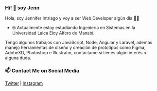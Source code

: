 ### Hi! 👋 soy Jenn

Hola, soy Jennifer Intriago y voy a ser Web Developer algún día 💪🏻
- 🤓 Actualmente estoy estudiando Ingeniería en Sistemas en la Universidad Laica Eloy Alfero de Manabí.

Tengo algunos trabajos con JavaScript, Node, Angular y Laravel, además manejo herramientas de diseño y creación de prototipos como Figma, AdobeXD, Photoshop e Illustrator, contáctame si tienes algún interés o alguna duda.

###  📫 Contact Me on Social Media

[Twitter](https://twitter.com/jenn_Intriago/ "Twitter")
| [Instagram](https://instagram.com/jenn_intriago/ "Instagram")

<!--
**jennIntriago/jennIntriago** is a ✨ _special_ ✨ repository because its `README.md` (this file) appears on your GitHub profile.

Here are some ideas to get you started:

- 🔭 I’m currently working on ...
- 🌱 I’m currently learning ...
- 👯 I’m looking to collaborate on ...
- 🤔 I’m looking for help with ...
- 💬 Ask me about ...
- 📫 How to reach me: ...
- 😄 Pronouns: ...
- ⚡ Fun fact: ...
-->
